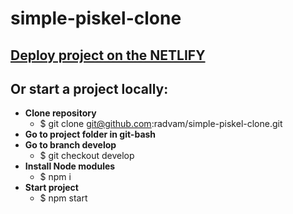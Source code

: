 # simple-piskel-clone

## [Deploy project on the NETLIFY](https://stupefied-dubinsky-0a7325.netlify.com)

## Or start a project locally:
* **Clone repository** 
  * $ git clone git@github.com:radvam/simple-piskel-clone.git
* **Go to project folder in git-bash** 
* **Go to branch develop** 
  * $ git checkout develop  
* **Install Node modules** 
  * $ npm i 
* **Start project**
  * $ npm start
